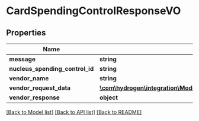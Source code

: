 # CardSpendingControlResponseVO

## Properties
Name | Type | Description | Notes
------------ | ------------- | ------------- | -------------
**message** | **string** |  | [optional] 
**nucleus_spending_control_id** | **string** |  | [optional] 
**vendor_name** | **string** |  | [optional] 
**vendor_request_data** | [**\com\hydrogen\integration\Model\SpendingControlVendorRequestDataVO**](SpendingControlVendorRequestDataVO.md) |  | [optional] 
**vendor_response** | **object** |  | [optional] 

[[Back to Model list]](../README.md#documentation-for-models) [[Back to API list]](../README.md#documentation-for-api-endpoints) [[Back to README]](../README.md)


